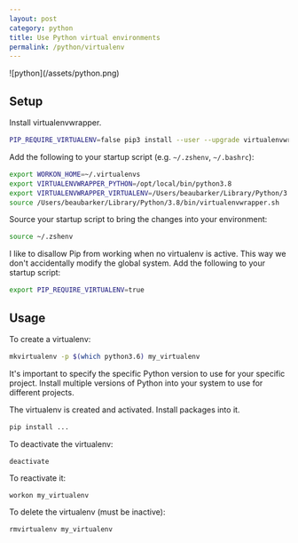 ```yaml
---
layout: post
category: python
title: Use Python virtual environments
permalink: /python/virtualenv
---
```

<div class="wide-logos" markdown="1">
![python](/assets/python.png)
</div>

## Setup

Install virtualenvwrapper.
```sh
PIP_REQUIRE_VIRTUALENV=false pip3 install --user --upgrade virtualenvwrapper
```

Add the following to your startup script (e.g. `~/.zshenv`, `~/.bashrc`):
```sh
export WORKON_HOME=~/.virtualenvs
export VIRTUALENVWRAPPER_PYTHON=/opt/local/bin/python3.8
export VIRTUALENVWRAPPER_VIRTUALENV=/Users/beaubarker/Library/Python/3.8/bin/virtualenv
source /Users/beaubarker/Library/Python/3.8/bin/virtualenvwrapper.sh
```

Source your startup script to bring the changes into your environment:
```sh
source ~/.zshenv
```

I like to disallow Pip from working when no virtualenv is active. This way we
don't accidentally modify the global system. Add the following to your startup
script:
```sh
export PIP_REQUIRE_VIRTUALENV=true
```

## Usage

To create a virtualenv:
```sh
mkvirtualenv -p $(which python3.6) my_virtualenv
```

It's important to specify the specific Python version to use for your specific
project. Install multiple versions of Python into your system to use for
different projects.

The virtualenv is created and activated. Install packages into it.

```sh
pip install ...
```

To deactivate the virtualenv:
```
deactivate
```

To reactivate it:
```
workon my_virtualenv
```

To delete the virtualenv (must be inactive):
```
rmvirtualenv my_virtualenv
```
